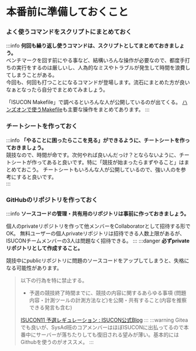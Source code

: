 # 本番前に準備しておくこと
### よく使うコマンドをスクリプトにまとめておく
:::info
**何回も繰り返し使うコマンドは、スクリプトとしてまとめておきましょう。**  
ベンチマークを回す前にやる事など、結構いろんな操作が必要なので、都度手打ちの実行をするのは厳しいし、人為的なミスやトラブルが発生して時間を浪費してしまうことがある。  
今回も、何回も打つことになるコマンドが登場します。流石にまとめた方が良いなぁとなったら自分でまとめてみましょう。  

「ISUCON Makefile」で調べるといろんな人が公開しているのが出てくる。
[ハンズオンで使うMakefile](https://github.com/oribe1115/traP-isucon-newbie-handson2022/blob/main/Makefile)も主要な操作をまとめてあります。
:::
### チートシートを作っておく
:::info
**「やることに困ったらここを見る」ができるように、チートシートを作っておきましょう。**  
競技なので、時間が命です。次何やれば良いんだっけ？とならないように、チートシートが作ってあると良いです。特に「競技が始まったらまずやること」はまとめておこう。
チートシートもいろんな人が公開しているので、強い人のを参考にすると良いです。  
:::

### GitHubのリポジトリを作っておく
:::info
**ソースコードの管理・共有用のリポジトリは事前に作っておきましょう。**

個人のprivateリポジトリを作って他メンバーをCollaboratorとして招待する形でOK。
無料ユーザーの個人privateリポジトリは招待できる人数上限があるが、ISUCONチームメンバーの3人は問題なく招待できる。
:::
:::danger
**必ずprivateリポジトリとして作成すること。**

競技中にpublicリポジトリに問題のソースコードをアップしてしまうと、失格になる可能性があります。

> 以下の行為を特に禁止する。
> - 予選の競技終了時間までに、競技の内容に関するあらゆる事項 (問題内容・計測ツールの計測方法など)を公開・共有すること(内容を推察できる発言も含む)
>
> [ISUCON11 予選レギュレーション : ISUCON公式Blog](https://isucon.net/archives/55854734.html)
:::
:::warning
Giteaでも良いが、SysAd班のコアメンバーはほぼISUCONに出払ってるので本番中にサーバーが落ちたりしても復旧される望みが薄い。基本的にはGithubを使うのがオススメ。
:::

